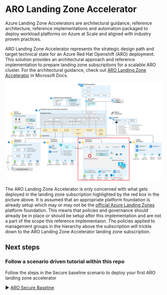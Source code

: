 # ARO Landing Zone Accelerator

Azure Landing Zone Accelerators are architectural guidance, reference architecture, reference implementations and automation packaged to deploy workload platforms on Azure at Scale and aligned with industry proven practices.

ARO Landing Zone Accelerator represents the strategic design path and target technical state for an Azure Red Hat Openshift (ARO) deployment. This solution provides an architectural approach and reference implementation to prepare landing zone subscriptions for a scalable ARO cluster. For the architectural guidance, check out [ARO Landing Zone Accelerator](https://docs.microsoft.com/en-us/azure/cloud-adoption-framework/scenarios/app-platform/azure-red-hat-openshift/landing-zone-accelerator) in Microsoft Docs.

![Golden state platform foundation with ARO landingzone highlighted in red.](./media/conceptual-architecture.png)

The ARO Landing Zone Accelerator is only concerned with what gets deployed in the landing zone subscription highlighted by the red box in the picture above. It is assumed that an appropriate platform foundation is already setup which may or may not be the [official Azure Landing Zones](https://docs.microsoft.com/azure/cloud-adoption-framework/ready/enterprise-scale/architecture) platform foundation. This means that policies and governance should already be in place or should be setup after this implementation and are not a part of the scope this reference implementaion. The policies applied to management groups in the hierarchy above the subscription will trickle down to the ARO Landing Zone Accelerator landing zone subscription.

## Next steps
### Follow a scenario driven tutorial within this repo

Follow the steps in the Secure baseline scenario to deploy your first ARO landing zone accelerator

:arrow_forward: [ARO Secure Baseline](./Scenarios/Secure-Baseline)